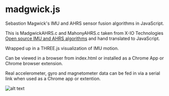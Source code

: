 madgwick.js
===========

Sebastion Magwick's IMU and AHRS sensor fusion algorithms in JavaScript.


This is MadgwickAHRS.c and MahonyAHRS.c taken from X-IO Technologies [Open source IMU and AHRS algorithms](http://www.x-io.co.uk/open-source-imu-and-ahrs-algorithms/) and hand translated to JavaScript.

Wrapped up in a THREE.js visualization of IMU motion.

Can be viewed in a browser from index.html or installed as a Chrome App or Chrome browser extension.

Real accelerometer, gyro and magnetometer data can be fed in via a serial link when used as a Chrome app or extention.



![alt text](https://raw.githubusercontent.com/ZiCog/madgwick.js/master/madgwick.png "Madgwick.js screen shot.")

